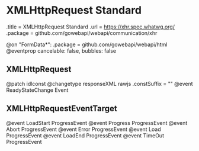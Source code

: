 # XMLHttpRequest Standard

.title = XMLHttpRequest Standard
.url = <https://xhr.spec.whatwg.org/>
.package = github.com/gowebapi/webapi/communication/xhr

@on "FormData*": .package = github.com/gowebapi/webapi/html
    @eventprop cancelable: false, bubbles: false

## XMLHttpRequest

@patch idlconst
@changetype responseXML rawjs
.constSuffix = ""
@event ReadyStateChange Event

## XMLHttpRequestEventTarget

@event LoadStart ProgressEvent
@event Progress ProgressEvent
@event Abort ProgressEvent
@event Error ProgressEvent
@event Load ProgressEvent
@event LoadEnd ProgressEvent
@event TimeOut ProgressEvent
